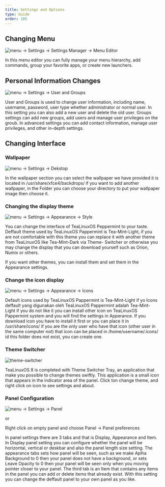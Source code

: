 ```yaml
---
title: Settings and Options
type: Guide
order: 105
---
```


## Changing Menu
 
 ![menu](https://cloud.githubusercontent.com/assets/26142091/23577576/a90a1a1c-00f5-11e7-86ec-d4bc4d831a13.png)
 → Settings → Settings Manager → Menu Editor

  In this menu editor you can fully manage your menu hierarchy, add commands, group your favorite apps, or create new launchers. 

## Personal Information Changes

 ![menu](https://cloud.githubusercontent.com/assets/26142091/23577576/a90a1a1c-00f5-11e7-86ec-d4bc4d831a13.png) 
 → Settings → User and Groups

User and Groups is used to change user information, including name, username, password, user type whether administrator or normal user. In this setting you can also add a new user and delete the old user. Groups settings can add new groups, add users and manage user privileges on the groub. In advanced settings you can add contact information, manage user privileges, and other in-depth settings.

## Changing Interface
 
 ### Wallpaper
 ![menu](https://cloud.githubusercontent.com/assets/26142091/23577576/a90a1a1c-00f5-11e7-86ec-d4bc4d831a13.png)
 → Settings → Dekstop

In the wallpaper section you can select the wallpaper we have provided it is located in /usr/share/xfce4/backdrops/ if you want to add another wallpaper, in the Folder you can choose your directory to put your wallpaper image then choose it.

### Changing the display theme
 ![menu](https://cloud.githubusercontent.com/assets/26142091/23577576/a90a1a1c-00f5-11e7-86ec-d4bc4d831a13.png)
 → Settings → Appearance → Style

You can change the interface of TeaLinuxOS Peppermint to your taste. Deffault theme used by TeaLinuxOS Pappermint is Tea-Mint-Light, if you are not comfortable with this theme you can replace it with another theme from TeaLinuxOS like Tea-Mint-Dark via Theme- Switcher or otherwise you may change the display that you can download yourself such as Orion, Numix or others.

If you want other themes, you can install them and set them in the Appearance settings.

### Change the icon display
 ![menu](https://cloud.githubusercontent.com/assets/26142091/23577576/a90a1a1c-00f5-11e7-86ec-d4bc4d831a13.png)
 → Settings → Appearance → Icons

Default icons used by TeaLinuxOS Pappermint is Tea-Mint-Light if yo
Icons deffault yang digunakan oleh TeaLinuxOS Pappermint adalah Tea-Mint-Light if you do not like it you can install other icon on TeaLinuxOS Pappermint system and you will find the settings in Apperance. If you download icon you have to install it first or you can place it in /usr/share/icons/ if you are the only user who have that icon (other user in the same computer not) that icon can be placed in /home/username/.icons/ id this folder does not exist, you can create one.

### Theme Switcher
 
 ![theme-switcher](https://cloud.githubusercontent.com/assets/26142091/23577696/a5647cc4-00f8-11e7-84eb-13bdef4a8464.png)

TeaLinuxOS 8 is completed with Theme Switcher Tray, an application that make you possible to change themes swiftly. This application is a small icon that appears in the indicator area of the panel. Click ton change theme, and right click on icon to see settings and about.

### Panel Configuration
 ![menu](https://cloud.githubusercontent.com/assets/26142091/23577576/a90a1a1c-00f5-11e7-86ec-d4bc4d831a13.png)
 → Settings → Panel

  or

  Right click on empty panel and choose Panel → Panel preferences

  In panel settings there are 3 tabs and that is Display, Appearance and Item. In Display panel setting you can configure whether the panel will be horizontal, vertical or deskbar and also the panel length size setting. The appearance tabs sets how panel will be seen, such as we make Aplha Background to 0 then your panel does not have a background, or sets Leave Opacity to 0 then your panel will be seen only when you moving pointer closer to your panel. The third tab is an Item that contains any items in the panel you can add or delete items that already exist. With this setting you can change the deffault panel to your own panel as you like.
